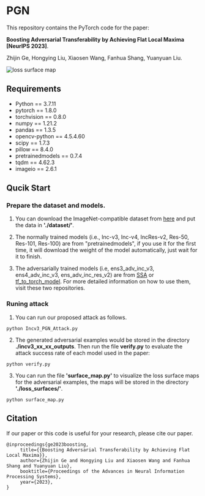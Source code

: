 # PGN
This repository contains the PyTorch code for the paper:

**Boosting Adversarial Transferability by Achieving Flat Local Maxima [NeurIPS 2023]**.

Zhijin Ge, Hongying Liu, Xiaosen Wang, Fanhua Shang, Yuanyuan Liu.

![loss surface map](https://github.com/Trustworthy-AI-Group/PGN/blob/main/doc/images/loss_surface.png)
## Requirements
* Python == 3.7.11
* pytorch == 1.8.0
* torchvision == 0.8.0
* numpy == 1.21.2
* pandas == 1.3.5
* opencv-python == 4.5.4.60
* scipy == 1.7.3
* pillow == 8.4.0
* pretrainedmodels == 0.7.4
* tqdm == 4.62.3
* imageio == 2.6.1


## Qucik Start
### Prepare the dataset and models.
1. You can download the ImageNet-compatible dataset from [here](https://github.com/Zhijin-Ge/STM/tree/main/dataset) and put the data in **'./dataset/'**.

2. The normally trained models (i.e., Inc-v3, Inc-v4, IncRes-v2, Res-50, Res-101, Res-100) are from "pretrainedmodels", if you use it for the first time, it will download the weight of the model automatically, just wait for it to finish. 

3. The adversarially trained models (i.e, ens3_adv_inc_v3, ens4_adv_inc_v3, ens_adv_inc_res_v2) are from [SSA](https://github.com/yuyang-long/SSA) or [tf_to_torch_model](https://github.com/ylhz/tf_to_pytorch_model). For more detailed information on how to use them, visit these two repositories.

### Runing attack
1. You can run our proposed attack as follows. 
```
python Incv3_PGN_Attack.py
```
2. The generated adversarial examples would be stored in the directory **./incv3_xx_xx_outputs**. Then run the file **verify.py** to evaluate the attack success rate of each model used in the paper:
```
python verify.py
```
3. You can run the file **'surface_map.py'** to visualize the loss surface maps for the adversarial examples, the maps will be stored in the directory **'./loss_surfaces/'**.
```
python surface_map.py
```
## Citation
If our paper or this code is useful for your research, please cite our paper.
```
@inproceedings{ge2023boosting,
     title={{Boosting Adversarial Transferability by Achieving Flat Local Maxima}},
     author={Zhijin Ge and Hongying Liu and Xiaosen Wang and Fanhua Shang and Yuanyuan Liu},
     booktitle={Proceedings of the Advances in Neural Information Processing Systems},
     year={2023},
}
```
